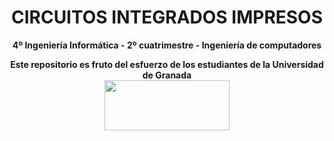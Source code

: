 <center><h1>CIRCUITOS INTEGRADOS IMPRESOS</h1></center>
<center><b>4º Ingeniería Informática - 2º cuatrimestre - Ingeniería de computadores</b></center>



<p align="center">
   <b>Este repositorio es fruto del esfuerzo de los estudiantes de la Universidad de Granada</b></br>
   <a href="http://deiit.ugr.es/"><img width="200" height="80" src="https://imgur.com/1lXPd4l.png"></a>
</p>
